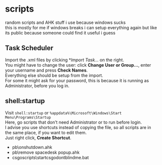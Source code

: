 # scripts
random scripts and AHK stuff i use because windows sucks  
this is mostly for me if windows breaks i can setup everything again but like its public because someone could find it useful i guess  

## Task Scheduler
Import the .xml files by clicking **Import Task...* on the right.  
You might have to change the user: click **Change User or Group...**, enter your username and press **Check Names**.  
Everything else should be setup from the import.  
For some it might ask for your password, this is because it is running as Administrator, before you log in.  
 
## shell:startup
Visit `shell:startup` or `%appdata%\Microsoft\Windows\Start Menu\Programs\Startup`  
Here, go scripts that don't need Administrator or to run before login.  
I advise you use shortcuts instead of copying the file, so all scripts are in the same place, if you want to edit them.  
Just right click, **Create Shortcut**.

- pb\onshutdown.ahk
- pb\remove spacedesk popup.ahk
- csgoscripts\startcsgodontblindme.bat
